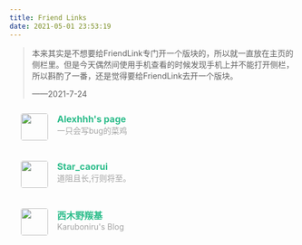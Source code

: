 ```yaml
---
title: Friend Links
date: 2021-05-01 23:53:19
---
```


> 本来其实是不想要给FriendLink专门开一个版块的，所以就一直放在主页的侧栏里。但是今天偶然间使用手机查看的时候发现手机上并不能打开侧栏，所以斟酌了一番，还是觉得要给FriendLink去开一个版块。
>
> ——2021-7-24

<div class="post-body">
   <div id="links">
      <style>
         .links-content{
         margin-top:1rem;
         }
         .link-navigation::after {
         content: " ";
         display: block;
         clear: both;
         }
         .card {
         width: 100%;
         font-size: 1rem;
         padding: 10px 20px;
         border-radius: 4px;
         transition-duration: 0.15s;
         margin-bottom: 1rem;
         display:flex;
         }
         .card:nth-child(odd) {
         float: left;
         }
/*         .card:nth-child(even) {
         float: right;
         }*/
         .card:hover {
         transform: scale(1.1);
         box-shadow: 0 2px 6px 0 rgba(0, 0, 0, 0.12), 0 0 6px 0 rgba(0, 0, 0, 0.04);
         }
         .card a {
         border:none;
         }
         .card .ava {
         width: 3rem!important;
         height: 3rem!important;
         margin:0!important;
         margin-right: 1em!important;
         border-radius:4px;
         }
         .card .card-header {
         font-style: italic;
         overflow: hidden;
         width: 100%;
         }
         .card .card-header a {
         font-style: normal;
         color: #2bbc8a;
         font-weight: bold;
         text-decoration: none;
         }
         .card .card-header a:hover {
         color: #d480aa;
         text-decoration: none;
         }
         .card .card-header .info {
         font-style:normal;
         color:#a3a3a3;
         font-size:14px;
         min-width: 0;
         overflow: hidden;
         white-space: nowrap;
         }
      </style>
      <div class="links-content">
         <div class="link-navigation">
            <div class="card">
               <img class="ava" src="http://alex.coal.pub/images/avatars/alexhhh.jpg" />
               <div class="card-header">
                  <div>
                     <a href="https://alex.coal.pub/links/">Alexhhh's page</a>
                  </div>
                  <div class="info">一只会写bug的菜鸡</div>
               </div>
            </div>
            <div class="card">
               <img class="ava" src="http://alex.coal.pub/images/avatars/Star_caorui.jpg" />
               <div class="card-header">
                  <div>
                     <a href="https://web-worker.cn/">Star_caorui</a>
                  </div>
                  <div class="info">道阻且长,行则将至。</div>
               </div>
            </div>
            <div class="card">
               <img class="ava" src="https://cdn.jsdelivr.net/gh/karuboniru/blog_ci@master/source/img/favicon.webp" />
               <div class="card-header">
                  <div>
                     <a href="https://yanqiyu.info">西木野羰基</a>
                  </div>
                  <div class="info">Karuboniru's Blog</div>
               </div>
            </div>
         </div>
      </div>
   </div>
</div>
